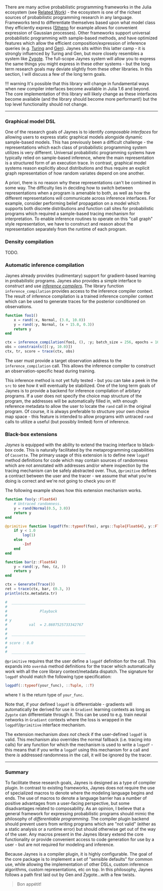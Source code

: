 There are many active probabilistic programming frameworks in the Julia ecosystem (see [Related Work](related_work.md)) - the ecosystem is one of the richest sources of probabilistic programming research in any language. Frameworks tend to differentiate themselves based upon what model class they efficiently express ([Stheno](https://github.com/willtebbutt/Stheno.jl) for example allows for convenient expression of Gaussian processes). Other frameworks support universal probabilistic programming with sample-based methods, and have optimized features which allow the efficient composition/expression of inference queries (e.g. [Turing](https://turing.ml/dev/) and [Gen](https://github.com/probcomp/Gen.jl)). Jaynes sits within this latter camp - it is strongly influenced by Turing and Gen, but more closely resembles a system like [Zygote](https://github.com/FluxML/Zygote.jl). The full-scope Jaynes system will allow you to express the same things you might express in these other systems - but the long term research goals may deviate slightly from these other libraries. In this section, I will discuss a few of the long term goals.


!!! warning
    It's possible that this library will change in fundamental ways when new compiler interfaces become available in Julia 1.6 and beyond. The core implementation of this library will likely change as these interfaces become available (and the library should become more performant!) but the top level functionality should not change.

---

### Graphical model DSL

One of the research goals of Jaynes is to identify _composable interfaces_ for allowing users to express static graphical models alongside dynamic sample-based models. This has previously been a difficult challenge - the representations which each class of probabilistic programming system utilizes is very different. Universal probabilistic programming systems have typically relied on sample-based inference, where the main representation is a structured form of an execution trace. In contrast, graphical model systems reason explicitly about distributions and thus require an explicit graph representation of how random variates depend on one another.

A priori, there is no reason why these representations can't be combined in some way. The difficulty lies in deciding how to switch between representations when a program is amenable to both, as well as how the different representations will communicate across inference interfaces. For example, consider performing belief propagation on a model which supports both discrete distributions and function call sites for probabilistic programs which required a sample-based tracing mechanism for interpretation. To enable inference routines to operate on this "call graph" style representation, we have to construct and reason about the representation separately from the runtime of each program.

### Density compilation

TODO.

### Automatic inference compilation

Jaynes already provides (rudimentary) support for gradient-based learning in probabilistic programs. Jaynes also provides a simple interface to construct and use [_inference compilers_](https://arxiv.org/abs/1610.09900). The library function `inference_compilation` provides access to the inference compiler context. The result of inference compilation is a trained inference compiler context which can be used to generate traces for the posterior conditioned on observations.

```julia
function foo1()
    x = rand(:x, Normal, (3.0, 10.0))
    y = rand(:y, Normal, (x + 15.0, 0.3))
    return y
end

ctx = inference_compilation(foo1, (), :y; batch_size = 256, epochs = 100)
obs = constraints([(:y, 10.0)])
ctx, tr, score = trace(ctx, obs)
```

The user must provide a target observation address to the `inference_compilation` call. This allows the inference compiler to construct an observation-specific head during training.

This inference method is not yet fully tested - but you can take a peek in the `src` to see how it will eventually be stabilized. One of the long term goals of Jaynes is to provide a backend for inference compilation of arbitary programs. If a user does not specify the choice map structure of the program, the addresses will be automatically filled in, with enough reference metadata to allow the user to locate the `rand` call in the original program. Of course, it is always preferable to structure your own choice map space - this feature is intended to allow programs with untraced `rand` calls to utilize a useful (but possibly limited) form of inference.

### Black-box extensions

_Jaynes_ is equipped with the ability to extend the tracing interface to black-box code. This is naturally facilitated by the metaprogramming capabilities of `Cassette`. The primary usage of this extension is to define new `logpdf` method definitions for code which may contain sources of randomness which are not annotated with addresses and/or where inspection by the tracing mechanism can be safely abstracted over. Thus, `@primitive` defines a contract between the user and the tracer - we assume that what you're doing is correct and we're not going to check you on it!

The following example shows how this extension mechanism works.

```julia
function foo(y::Float64)
    # Untraced randomness.
    y = rand(Normal(0.5, 3.0))
    return y
end

@primitive function logpdf(fn::typeof(foo), args::Tuple{Float64}, y::Float64)
    if y < 1.0
        log(1) 
    else
        -Inf
    end
end

function bar(z::Float64)
    y = rand(:y, foo, (z, ))
    return y
end

ctx = Generate(Trace())
ret = trace(ctx, bar, (0.3, ))
println(ctx.metadata.tr)

#  __________________________________
#
#               Playback
#
# y
#          val  = 2.8607525733342767
#
#  __________________________________
#
# score : 0.0
#
#  __________________________________

```

`@primitive` requires that the user define a `logpdf` definition for the call. This expands into `overdub` method definitions for the tracer which automatically work with all the core library context/metadata dispatch. The signature for `logpdf` should match the following type specification:

```julia
logpdf(::typeof(your_func), ::Tuple, ::T)
```

where `T` is the return type of `your_func`. 

Note that, if your defined `logpdf` is differentiable - gradients will automatically be derived for use in `Gradient` learning contexts as long as `Zygote` can differentiate through it. This can be used to e.g. train neural networks in `Gradient` contexts where the loss is wrapped in the `logpdf`/`@primitive` interface mechanism.

The extension mechanism _does not_ check if the user-defined `logpdf` is valid. This mechanism also overrides the normal fallback (i.e. tracing into calls) for any function for which the mechanism is used to write a `logpdf` - this means that if you write a `logpdf` using this mechanism for a call and there _is_ addressed randomness in the call, it will be ignored by the tracer.

---

### Summary 

To facilitate these research goals, Jaynes is designed as a type of compiler plugin. In contrast to existing frameworks, Jaynes does not require the use of specialized macros to denote where the modeling language begins and ends. The use of macros to denote a language barrier has a number of positive advantages from a user-facing perspective, but some disadvantages related to composability. As an opinion, I believe that a general framework for expressing probabilistic programs should mimic the philosophy of _differentiable programming_. The compiler plugin backend should prevent users from writing programs which are "not valid" (either as a static analysis or a runtime error) but should otherwise get out of the way of the user. Any macros present in the Jaynes library extend the core functionality or provide convenient access to code generation for use by a user - but are not required for modeling and inference.

Because Jaynes is a compiler plugin, it is highly configurable. The goal of the core package is to implement a set of "sensible defaults" for common use, while allowing the implementation of other DSLs, custom inference algorithms, custom representations, etc on top. In this philosophy, Jaynes follows a path first laid out by Gen and Zygote...with a few twists.

> Bon appétit!
